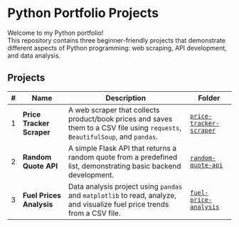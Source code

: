 # Python Portfolio Projects

Welcome to my Python portfolio!  
This repository contains three beginner-friendly projects that demonstrate different aspects of Python programming: web scraping, API development, and data analysis.

## Projects

| # | Name | Description | Folder |
|---|------|-------------|--------|
| 1 | **Price Tracker Scraper** | A web scraper that collects product/book prices and saves them to a CSV file using `requests`, `BeautifulSoup`, and `pandas`. | [`price-tracker-scraper`](./price-tracker-scrapper) |
| 2 | **Random Quote API** | A simple Flask API that returns a random quote from a predefined list, demonstrating basic backend development. | [`random-quote-api`](./random-quotes-api) |
| 3 | **Fuel Prices Analysis** | Data analysis project using `pandas` and `matplotlib` to read, analyze, and visualize fuel price trends from a CSV file. | [`fuel-price-analysis`](./fuel-prices-analysis) |
